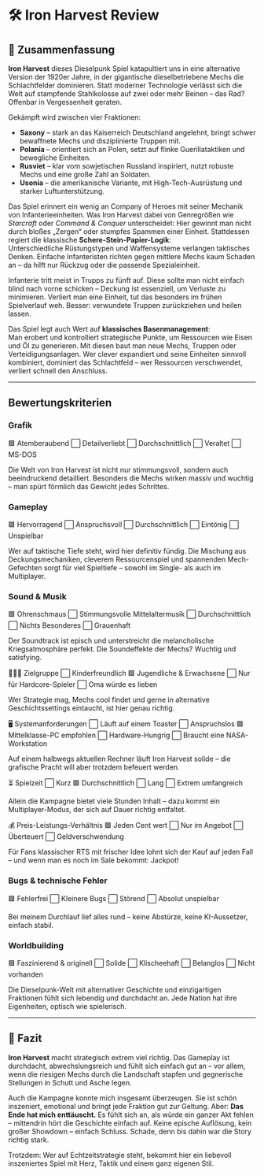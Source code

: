 # 🛠 Iron Harvest Review

## 🧭 Zusammenfassung  
**Iron Harvest** dieses Dieselpunk Spiel katapultiert uns in eine alternative Version der 1920er Jahre, in der gigantische dieselbetriebene Mechs die 
Schlachtfelder dominieren. 
Statt moderner Technologie verlässt sich die Welt auf stampfende Stahlkolosse auf zwei oder mehr Beinen – das Rad? Offenbar in Vergessenheit geraten.

Gekämpft wird zwischen vier Fraktionen:  
- **Saxony** – stark an das Kaiserreich Deutschland angelehnt, bringt schwer bewaffnete Mechs und disziplinierte Truppen mit.  
- **Polania** – orientiert sich an Polen, setzt auf flinke Guerillataktiken und bewegliche Einheiten.  
- **Rusviet** – klar vom sowjetischen Russland inspiriert, nutzt robuste Mechs und eine große Zahl an Soldaten.  
- **Usonia** – die amerikanische Variante, mit High-Tech-Ausrüstung und starker Luftunterstützung.

Das Spiel erinnert ein wenig an Company of Heroes mit seiner Mechanik von Infanterieeinheiten.
Was Iron Harvest dabei von Genregrößen wie *Starcraft* oder *Command & Conquer* unterscheidet: Hier gewinnt man nicht durch bloßes „Zergen“ oder stumpfes Spammen 
einer Einheit. Stattdessen regiert die klassische **Schere-Stein-Papier-Logik**:  
Unterschiedliche Rüstungstypen und Waffensysteme verlangen taktisches Denken. Einfache Infanteristen richten gegen mittlere Mechs kaum Schaden an – da hilft nur 
Rückzug oder die passende Spezialeinheit.

Infanterie tritt meist in Trupps zu fünft auf. Diese sollte man nicht einfach blind nach vorne schicken – Deckung ist essenziell, um Verluste zu minimieren. Verliert 
man eine Einheit, tut das besonders im frühen Spielverlauf weh. Besser: verwundete Truppen zurückziehen und heilen lassen.

Das Spiel legt auch Wert auf **klassisches Basenmanagement**:  
Man erobert und kontrolliert strategische Punkte, um Ressourcen wie Eisen und Öl zu generieren. Mit diesen baut man neue Mechs, Truppen oder Verteidigungsanlagen. 
Wer clever expandiert und seine Einheiten sinnvoll kombiniert, dominiert das Schlachtfeld – wer Ressourcen verschwendet, verliert schnell den Anschluss.

---

## Bewertungskriterien  

### Grafik
🟩 Atemberaubend
⬜ Detailverliebt
⬜ Durchschnittlich
⬜ Veraltet
⬜ MS-DOS

Die Welt von Iron Harvest ist nicht nur stimmungsvoll, sondern auch beeindruckend detailliert. Besonders die Mechs wirken massiv und wuchtig – 
man spürt förmlich das Gewicht jedes Schrittes.

### Gameplay
🟩 Hervorragend
⬜ Anspruchsvoll
⬜ Durchschnittlich
⬜ Eintönig
⬜ Unspielbar

Wer auf taktische Tiefe steht, wird hier definitiv fündig. Die Mischung aus Deckungsmechaniken, cleverem Ressourcenspiel und spannenden Mech-Gefechten 
sorgt für viel Spieltiefe – sowohl im Single- als auch im Multiplayer.

### Sound & Musik
🟩 Ohrenschmaus
⬜ Stimmungsvolle Mittelaltermusik
⬜ Durchschnittlich
⬜ Nichts Besonderes
⬜ Grauenhaft

Der Soundtrack ist episch und unterstreicht die melancholische Kriegsatmosphäre perfekt. Die Soundeffekte der Mechs? Wuchtig und satisfying.

👨‍👩‍👦 Zielgruppe
⬜ Kinderfreundlich
🟩 Jugendliche & Erwachsene
⬜ Nur für Hardcore-Spieler
⬜ Oma würde es lieben

Wer Strategie mag, Mechs cool findet und gerne in alternative Geschichtssettings eintaucht, ist hier genau richtig.

🖥️ Systemanforderungen
⬜ Läuft auf einem Toaster
⬜ Anspruchslos
🟩 Mittelklasse-PC empfohlen
⬜ Hardware-Hungrig
⬜ Braucht eine NASA-Workstation

Auf einem halbwegs aktuellen Rechner läuft Iron Harvest solide – die grafische Pracht will aber trotzdem befeuert werden.

⏳ Spielzeit
⬜ Kurz
🟩 Durchschnittlich
⬜ Lang
⬜ Extrem umfangreich

Allein die Kampagne bietet viele Stunden Inhalt – dazu kommt ein Multiplayer-Modus, der sich auf Dauer richtig entfaltet.

💰 Preis-Leistungs-Verhältnis
🟩 Jeden Cent wert
⬜ Nur im Angebot
⬜ Überteuert
⬜ Geldverschwendung

Für Fans klassischer RTS mit frischer Idee lohnt sich der Kauf auf jeden Fall – und wenn man es noch im Sale bekommt: Jackpot!

### Bugs & technische Fehler
🟩 Fehlerfrei
⬜ Kleinere Bugs
⬜ Störend
⬜ Absolut unspielbar

Bei meinem Durchlauf lief alles rund – keine Abstürze, keine KI-Aussetzer, einfach stabil.

### Worldbuilding
🟩 Faszinierend & originell
⬜ Solide
⬜ Klischeehaft
⬜ Belanglos
⬜ Nicht vorhanden

Die Dieselpunk-Welt mit alternativer Geschichte und einzigartigen Fraktionen fühlt sich lebendig und durchdacht an. Jede Nation hat ihre Eigenheiten, 
optisch wie spielerisch.

---

## 🧾 Fazit  

**Iron Harvest** macht strategisch extrem viel richtig. Das Gameplay ist durchdacht, abwechslungsreich und fühlt sich einfach gut an – 
vor allem, wenn die riesigen Mechs durch die Landschaft stapfen und gegnerische Stellungen in Schutt und Asche legen.

Auch die Kampagne konnte mich insgesamt überzeugen. Sie ist schön inszeniert, emotional und bringt jede Fraktion gut zur Geltung. 
Aber: **Das Ende hat mich enttäuscht.** Es fühlt sich an, als würde ein ganzer Akt fehlen – mittendrin hört die Geschichte einfach auf. 
Keine epische Auflösung, kein großer Showdown – einfach Schluss. Schade, denn bis dahin war die Story richtig stark.

Trotzdem: Wer auf Echtzeitstrategie steht, bekommt hier ein liebevoll inszeniertes Spiel mit Herz, Taktik und einem ganz eigenen Stil.
